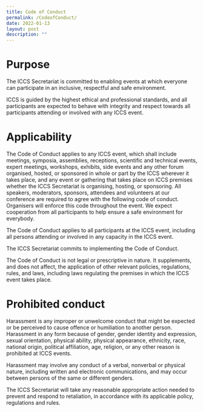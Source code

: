 ```yaml
---
title: Code of Conduct
permalink: /CodeofConduct/
date: 2022-01-13
layout: post
description: ""
---
```


# Purpose

The ICCS Secretariat is committed to enabling events at which everyone can participate in an inclusive, respectful and safe environment.

ICCS is guided by the highest ethical and professional standards, and all participants are expected to behave with integrity and respect towards all participants attending or involved with any ICCS event.

# Applicability

The Code of Conduct applies to any ICCS event, which shall include meetings, symposia, assemblies, receptions, scientific and technical events, expert meetings, workshops, exhibits, side events and any other forum organised, hosted, or sponsored in whole or part by the ICCS wherever it takes place, and any event or gathering that takes place on ICCS premises whether the ICCS Secretariat is organising, hosting, or sponsoring. All speakers, moderators, sponsors, attendees and volunteers at our conference are required to agree with the following code of conduct. Organisers will enforce this code throughout the event. We expect cooperation from all participants to help ensure a safe environment for everybody.

The Code of Conduct applies to all participants at the ICCS event, including all persons attending or involved in any capacity in the ICCS event.

The ICCS Secretariat commits to implementing the Code of Conduct.

The Code of Conduct is not legal or prescriptive in nature. It supplements, and does not affect, the application of other relevant policies, regulations, rules, and laws, including laws regulating the premises in which the ICCS event takes place.

# Prohibited conduct

Harassment is any improper or unwelcome conduct that might be expected or be perceived to cause offence or humiliation to another person. Harassment in any form because of gender, gender identity and expression, sexual orientation, physical ability, physical appearance, ethnicity, race, national origin, political affiliation, age, religion, or any other reason is prohibited at ICCS events.

Harassment may involve any conduct of a verbal, nonverbal or physical nature, including written and electronic communications, and may occur between persons of the same or different genders.

The ICCS Secretariat will take any reasonable appropriate action needed to prevent and respond to retaliation, in accordance with its applicable policy, regulations and rules.